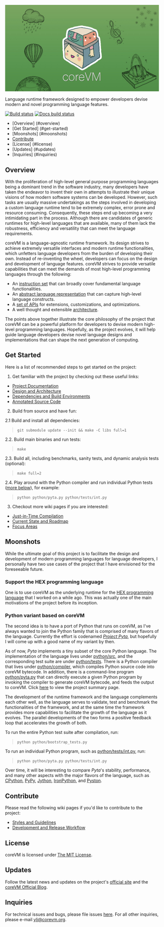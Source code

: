 ![logo](/resources/banners/v1/coreVM_banner_v1_RES_LOW.jpg)

Language runtime framework designed to empower developers devise modern and
novel programming language features.

[![Build status](https://travis-ci.org/yanzhengli/coreVM.svg?branch=dev)](https://travis-ci.org/yanzhengli/coreVM)
[![Docs build status](https://readthedocs.org/projects/corevm/badge/?version=latest)](http://corevm.readthedocs.io/en/latest/)

* [Overview] (#overview)
* [Get Started] (#get-started)
* [Moonshots] (#moonshots)
* [Contribute](#contribute)
* [License] (#license)
* [Updates] (#updates)
* [Inquiries] (#inquiries)

## Overview
With the proliferation of high-level general purpose programming languages being
a dominant trend in the software industry, many developers have taken the
endeavor to invent their own in attempts to illustrate their unique visions of
how modern software systems can be developed. However, such tasks are usually
massive undertakings as the steps involved in developing a custom language
runtime tend to be extremely complex, error prone and resource consuming.
Consequently, these steps end up becoming a very intimidating part in the
process. Although there are candidates of generic runtimes for high-level
languages that are available, many of them lack the robustness, efficiency and
versatility that can meet the language requirements.

coreVM is a language-agnostic runtime framework. Its design strives to achieve
extremely versatile interfaces and modern runtime functionalities, which
unfetters language developers from the burden of developing their own. Instead
of re-inventing the wheel, developers can focus on the design and development of
language features. coreVM strives to provide versatile capabilities that can
meet the demands of most high-level programming languages through the following:

* An [instruction set](http://corevm.readthedocs.io/en/latest/reference.html#instruction-set) that can broadly cover fundamental language functionalities.
* An [abstract language representation](http://corevm.readthedocs.io/en/latest/ir_reference.html) that can capture high-level language constructs.
* A [set of APIs](http://corevm.readthedocs.io/en/latest/reference.html#apis) for extensions, customizations, and optimizations.
* A well thought and extensible [architecture](http://corevm.readthedocs.io/en/latest/design.html).

The points above together illustrate the core philosophy of the project that
coreVM can be a powerful platform for developers to devise modern high-level
programming languages. Hopefully, as the project evolves, it will help guide
language developers devise novel language designs and implementations that can
shape the next generation of computing.


## Get Started

Here is a list of recommended steps to get started on the project:

1. Get familiar with the project by checking out these useful links:
  * [Project Documentation](http://corevm.readthedocs.io/en/latest/)
  * [Design and Architecture](https://github.com/yanzhengli/coreVM/wiki/Design-and-Architecture)
  * [Dependencies and Build Environments](https://github.com/yanzhengli/coreVM/wiki/Dependencies-and-Build-Environments)
  * [Annotated Source Code](http://www.corevm.org/docs/html/index.html)

2. Build from source and have fun:

  2.1 Build and install all dependencies:
  > `git submodule update --init && make -C libs full=1`

  2.2. Build main binaries and run tests:
  > `make`

  2.3. Build all, including benchmarks, sanity tests, and dynamic analysis tests (optional):
  > `make full=2`

  2.4. Play around with the Python compiler and run individual Python tests ([more below](#python-variant-based-on-corevm)), for example:
  > `python python/pyta.py python/tests/int.py`

3. Checkout more wiki pages if you are interested:
  * [Just-in-Time Compilation](https://github.com/yanzhengli/coreVM/wiki/Just-in-Time-Compilation)
  * [Current State and Roadmap](https://github.com/yanzhengli/coreVM/wiki/Current-State-and-Roadmap)
  * [Focus Areas](https://github.com/yanzhengli/coreVM/wiki/Focus-Areas)


## Moonshots
While the ultimate goal of this project is to facilitate the design and
development of modern programming languages for language developers, I
personally have two use cases of the project that I have envisioned for the
foreseeable future.

### Support the HEX programming language
One is to use coreVM as the underlying runtime for the
[HEX programming language](http://www.github.com/yanzhengli/hex) that I
worked on a while ago. This was actually one of the main motivations of the
project before its inception.

### Python variant based on coreVM
The second idea is to have a port of Python that runs on coreVM, as I've always
wanted to join the Python family that is comprised of many flavors of the
language. Currently the effort is codenamed _[Project Pyta](https://github.com/yanzhengli/coreVM/wiki/Current-State-and-Roadmap#project-pyta)_,
but hopefully I will come up with a good name of my variant by then.

As of now, _Pyta_ implements a tiny subset of the core Python language. The
implementation of the language lives under [python/src](python/src), and the
corresponding test suite are under [python/tests](python/tests). There is a
Python compiler that lives under [python/compiler](python/compiler), which
compiles Python source code into coreVM bytecode. In addition, there is a
command-line program [python/pyta.py](python/pyta.py) that can directly execute
a given Python program by invoking the compiler to generate coreVM bytecode,
and feeds the output to coreVM. Click [here](python/README.md) to view the
project summary page.

The development of the runtime framework and the language complements each other
well, as the language serves to validate, test and benchmark the functionalities
of the framework, and at the same time the framework provides more capabilities
to facilitate the growth of the language as it evolves. The parallel
developments of the two forms a positive feedback loop that accelerates the
growth of both.

To run the entire Python test suite after compilation, run:
> `python python/bootstrap_tests.py`

To run an individual Python program, such as [python/tests/int.py](python/tests/int.py),
run:
> `python python/pyta.py python/tests/int.py`

Over time, it will be interesting to compare _Pyta_'s stability, performance,
and many other aspects with the major flavors of the language, such as
[CPython](https://www.python.org/), [PyPy](http://pypy.org/),
[Jython](http://www.jython.org/), [IronPython](http://ironpython.net/), and
[Pyston](https://github.com/dropbox/pyston).


## Contribute
Please read the following wiki pages if you'd like to contribute to the project:

* [Styles and Guidelines](https://github.com/yanzhengli/coreVM/wiki/Styles-and-Guidelines)
* [Development and Release Workflow](https://github.com/yanzhengli/coreVM/wiki/Development-and-Release-Workflow)


## License
coreVM is licensed under [The MIT License](http://opensource.org/licenses/MIT).


## Updates
Follow the latest news and updates on the project's [official site](http://www.corevm.org/)
and the [coreVM Official Blog](https://medium.com/corevm-official-blog).


## Inquiries
For technical issues and bugs, please file issues [here](https://github.com/yanzhengli/coreVM/issues/new).
For all other inquiries, please e-mail <a href="mailto:yli@corevm.org">yli@corevm.org</a>.
